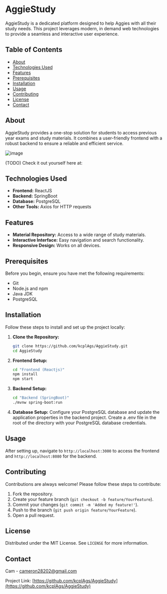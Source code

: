 # AggieStudy

AggieStudy is a dedicated platform designed to help Aggies with all their study needs. This project leverages modern, in demand web technologies to provide a seamless and interactive user experience.

## Table of Contents

- [About](#about)
- [Technologies Used](#technologies-used)
- [Features](#features)
- [Prerequisites](#prerequisites)
- [Installation](#installation)
- [Usage](#usage)
- [Contributing](#contributing)
- [License](#license)
- [Contact](#contact)

## About

AggieStudy provides a one-stop solution for students to access previous year exams and study materials. It combines a user-friendly frontend with a robust backend to ensure a reliable and efficient service.

![image](https://github.com/kcplAgs/AggieStudy/assets/79529043/9b32528b-50f9-43d2-95e1-1e3ac2892631)

(TODO) Check it out yourself here at:


## Technologies Used

- **Frontend:** ReactJS
- **Backend:** SpringBoot
- **Database:** PostgreSQL
- **Other Tools:** Axios for HTTP requests

## Features

- **Material Repository:** Access to a wide range of study materials.
- **Interactive Interface:** Easy navigation and search functionality.
- **Responsive Design:** Works on all devices.

## Prerequisites

Before you begin, ensure you have met the following requirements:

- Git
- Node.js and npm
- Java JDK
- PostgreSQL

## Installation

Follow these steps to install and set up the project locally:

1. **Clone the Repository:**
    ```bash
    git clone https://github.com/kcplAgs/AggieStudy.git
    cd AggieStudy
    ```
2. **Frontend Setup:**
    ```bash
    cd "Frontend (Reactjs)"
    npm install
    npm start
    ```
3. **Backend Setup:**
    ```bash
    cd "Backend (SpringBoot)"
    ./mvnw spring-boot:run
    ```
4. **Database Setup:**
   Configure your PostgreSQL database and update the application properties in the backend project.
   Create a .env file in the root of the directory with your PostgreSQL database credentials.


## Usage

After setting up, navigate to `http://localhost:3000` to access the frontend and `http://localhost:8080` for the backend.

## Contributing

Contributions are always welcome! Please follow these steps to contribute:

1. Fork the repository.
2. Create your feature branch (`git checkout -b feature/YourFeature`).
3. Commit your changes (`git commit -m 'Added my feature!'`).
4. Push to the branch (`git push origin feature/YourFeature`).
5. Open a pull request.

## License

Distributed under the MIT License. See `LICENSE` for more information.

## Contact

Cam - [cameron28202@gmail.com](mailto:cameron28202@gmail.com)

Project Link: [https://github.com/kcplAgs/AggieStudy](https://github.com/kcplAgs/AggieStudy)
